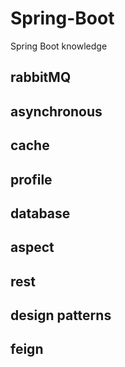 # Spring-Boot
Spring Boot knowledge

## rabbitMQ

## asynchronous

## cache

## profile

## database

## aspect

## rest

## design patterns

## feign

